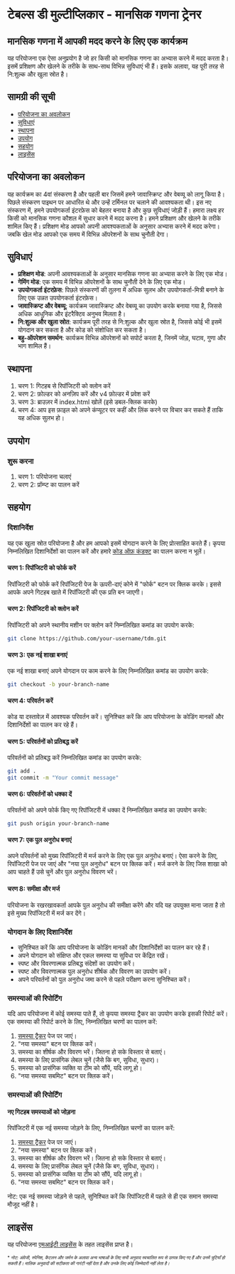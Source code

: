 टेबल्स डी मुल्टीप्लिकार - मानसिक गणना ट्रेनर
================

मानसिक गणना में आपकी मदद करने के लिए एक कार्यक्रम
-------------------

यह परियोजना एक ऐसा अनुप्रयोग है जो हर किसी को मानसिक गणना का अभ्यास करने में मदद करता है। इसमें प्रशिक्षण और खेलने के तरीके के साथ-साथ विभिन्न सुविधाएं भी हैं। इसके अलावा, यह पूरी तरह से नि:शुल्क और खुला स्रोत है।

सामग्री की सूची
-----------------

* [परियोजना का अवलोकन](#परियोजना-का-अवलोकन)
* [सुविधाएं](#सुविधाएं)
* [स्थापना](#स्थापना)
* [उपयोग](#उपयोग)
* [सहयोग](#सहयोग)
* [लाइसेंस](#लाइसेंस)

परियोजना का अवलोकन
----------------

यह कार्यक्रम का 4वां संस्करण है और पहली बार जिसमें हमने जावास्क्रिप्ट और वेबव्यू को लागू किया है। पिछले संस्करण पाइथन पर आधारित थे और उन्हें टर्मिनल पर चलाने की आवश्यकता थी। इस नए संस्करण में, हमने उपयोगकर्ता इंटरफ़ेस को बेहतर बनाया है और कुछ सुविधाएं जोड़ी हैं। हमारा लक्ष्य हर किसी को मानसिक गणना कौशल में सुधार करने में मदद करना है। हमने प्रशिक्षण और खेलने के तरीके शामिल किए हैं। प्रशिक्षण मोड आपको अपनी आवश्यकताओं के अनुसार अभ्यास करने में मदद करेगा। जबकि खेल मोड आपको एक समय में विभिन्न ऑपरेशनों के साथ चुनौती देगा।

सुविधाएं
--------
* **प्रशिक्षण मोड**: अपनी आवश्यकताओं के अनुसार मानसिक गणना का अभ्यास करने के लिए एक मोड।
* **गेमिंग मोड**: एक समय में विभिन्न ऑपरेशनों के साथ चुनौती देने के लिए एक मोड।
* **उपयोगकर्ता इंटरफ़ेस**: पिछले संस्करणों की तुलना में अधिक सुलभ और उपयोगकर्ता-मित्री बनाने के लिए एक उन्नत उपयोगकर्ता इंटरफ़ेस।
* **जावास्क्रिप्ट और वेबव्यू**: कार्यक्रम जावास्क्रिप्ट और वेबव्यू का उपयोग करके बनाया गया है, जिससे अधिक आधुनिक और इंटरैक्टिव अनुभव मिलता है।
* **नि:शुल्क और खुला स्रोत**: कार्यक्रम पूरी तरह से नि:शुल्क और खुला स्रोत है, जिससे कोई भी इसमें योगदान कर सकता है और कोड को संशोधित कर सकता है।
* **बहु-ऑपरेशन समर्थन**: कार्यक्रम विभिन्न ऑपरेशनों को सपोर्ट करता है, जिनमें जोड़, घटाव, गुणा और भाग शामिल हैं।

स्थापना
------------

1. चरण 1: गिटहब से रिपॉजिटरी को क्लोन करें
2. चरण 2: फ़ोल्डर को अनज़िप करें और v4 फ़ोल्डर में प्रवेश करें
3. चरण 3: ब्राउज़र में index.html खोलें (इसे डबल-क्लिक करके)
4. चरण 4: आप इस फ़ाइल को अपने कंप्यूटर पर कहीं और लिंक करने पर विचार कर सकते हैं ताकि यह अधिक सुलभ हो।

उपयोग
-----

### शुरू करना

1. चरण 1: परियोजना चलाएं
2. चरण 2: प्रॉम्प्ट का पालन करें

सहयोग
------------

### दिशानिर्देश

यह एक खुला स्रोत परियोजना है और हम आपको इसमें योगदान करने के लिए प्रोत्साहित करते हैं। कृपया निम्नलिखित दिशानिर्देशों का पालन करें और हमारे [कोड ऑफ़ कंडक्ट](https://github.com/TdM/blob/main/CODE_OF_CONDUCT.md) का पालन करना न भूलें।

#### चरण 1: रिपॉजिटरी को फोर्क करें

रिपॉजिटरी को फोर्क करें रिपॉजिटरी पेज के ऊपरी-दाएं कोने में "फोर्क" बटन पर क्लिक करके। इससे आपके अपने गिटहब खाते में रिपॉजिटरी की एक प्रति बन जाएगी।

#### चरण 2: रिपॉजिटरी को क्लोन करें

रिपॉजिटरी को अपने स्थानीय मशीन पर क्लोन करें निम्नलिखित कमांड का उपयोग करके:

```bash
git clone https://github.com/your-username/tdm.git
```

#### चरण 3: एक नई शाखा बनाएं

एक नई शाखा बनाएं अपने योगदान पर काम करने के लिए निम्नलिखित कमांड का उपयोग करके:

```bash
git checkout -b your-branch-name
```

#### चरण 4: परिवर्तन करें

कोड या दस्तावेज़ में आवश्यक परिवर्तन करें। सुनिश्चित करें कि आप परियोजना के कोडिंग मानकों और दिशानिर्देशों का पालन कर रहे हैं।

#### चरण 5: परिवर्तनों को प्रतिबद्ध करें

परिवर्तनों को प्रतिबद्ध करें निम्नलिखित कमांड का उपयोग करके:

```bash
git add .
git commit -m "Your commit message"
```

#### चरण 6: परिवर्तनों को धक्का दें

परिवर्तनों को अपने फोर्क किए गए रिपॉजिटरी में धक्का दें निम्नलिखित कमांड का उपयोग करके:

```bash
git push origin your-branch-name
```

#### चरण 7: एक पुल अनुरोध बनाएं

अपने परिवर्तनों को मुख्य रिपॉजिटरी में मर्ज करने के लिए एक पुल अनुरोध बनाएं। ऐसा करने के लिए, रिपॉजिटरी पेज पर जाएं और "नया पुल अनुरोध" बटन पर क्लिक करें। मर्ज करने के लिए जिस शाखा को आप चाहते हैं उसे चुनें और पुल अनुरोध विवरण भरें।

#### चरण 8: समीक्षा और मर्ज

परियोजना के रखरखावकर्ता आपके पुल अनुरोध की समीक्षा करेंगे और यदि यह उपयुक्त माना जाता है तो इसे मुख्य रिपॉजिटरी में मर्ज कर देंगे।

### योगदान के लिए दिशानिर्देश

* सुनिश्चित करें कि आप परियोजना के कोडिंग मानकों और दिशानिर्देशों का पालन कर रहे हैं।
* अपने योगदान को संक्षिप्त और एकल समस्या या सुविधा पर केंद्रित रखें।
* स्पष्ट और विवरणात्मक प्रतिबद्ध संदेशों का उपयोग करें।
* स्पष्ट और विवरणात्मक पुल अनुरोध शीर्षक और विवरण का उपयोग करें।
* अपने परिवर्तनों को पुल अनुरोध जमा करने से पहले परीक्षण करना सुनिश्चित करें।

### समस्याओं की रिपोर्टिंग

यदि आप परियोजना में कोई समस्या पाते हैं, तो कृपया समस्या ट्रैकर का उपयोग करके इसकी रिपोर्ट करें। एक समस्या की रिपोर्ट करने के लिए, निम्नलिखित चरणों का पालन करें:

1. [समस्या ट्रैकर](https://github.com/joanalnu/tdm/issues) पेज पर जाएं।
2. "नया समस्या" बटन पर क्लिक करें।
3. समस्या का शीर्षक और विवरण भरें। जितना हो सके विस्तार से बताएं।
4. समस्या के लिए प्रासंगिक लेबल चुनें (जैसे कि बग, सुविधा, सुधार)।
5. समस्या को प्रासंगिक व्यक्ति या टीम को सौंपें, यदि लागू हो।
6. "नया समस्या सबमिट" बटन पर क्लिक करें।

### समस्याओं की रिपोर्टिंग
#### नए गिटहब समस्याओं को जोड़ना

रिपॉजिटरी में एक नई समस्या जोड़ने के लिए, निम्नलिखित चरणों का पालन करें:

1. [समस्या ट्रैकर](https://github.com/joanalnu/tdm/issues) पेज पर जाएं।
2. "नया समस्या" बटन पर क्लिक करें।
3. समस्या का शीर्षक और विवरण भरें। जितना हो सके विस्तार से बताएं।
4. समस्या के लिए प्रासंगिक लेबल चुनें (जैसे कि बग, सुविधा, सुधार)।
5. समस्या को प्रासंगिक व्यक्ति या टीम को सौंपें, यदि लागू हो।
6. "नया समस्या सबमिट" बटन पर क्लिक करें।

नोट: एक नई समस्या जोड़ने से पहले, सुनिश्चित करें कि रिपॉजिटरी में पहले से ही एक समान समस्या मौजूद नहीं है।

लाइसेंस
-------

यह परियोजना [एमआईटी लाइसेंस](https://github.com/joanalnu/tdm/blob/main/LICENSE.md) के तहत लाइसेंस प्राप्त है।

<font size="1">* *नोट: अंग्रेजी, स्पेनिश, कैटलन और जर्मन के अलावा अन्य भाषाओं के लिए सभी अनुवाद स्वचालित रूप से उत्पन्न किए गए हैं और उनमें त्रुटियाँ हो सकती हैं। मालिक अनुवादों की सटीकता की गारंटी नहीं देता है और उनके लिए कोई जिम्मेदारी नहीं लेता है।* </font>